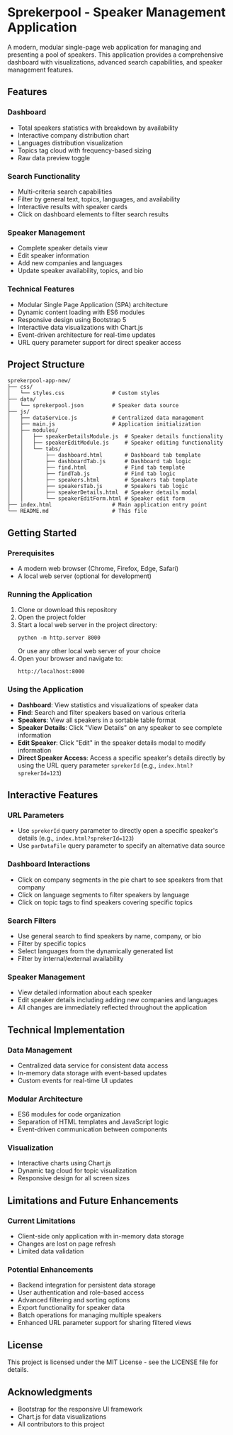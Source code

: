 # Sprekerpool - Speaker Management Application

A modern, modular single-page web application for managing and presenting a pool of speakers. This application provides a comprehensive dashboard with visualizations, advanced search capabilities, and speaker management features.

## Features

### Dashboard
- Total speakers statistics with breakdown by availability
- Interactive company distribution chart
- Languages distribution visualization
- Topics tag cloud with frequency-based sizing
- Raw data preview toggle

### Search Functionality
- Multi-criteria search capabilities
- Filter by general text, topics, languages, and availability
- Interactive results with speaker cards
- Click on dashboard elements to filter search results

### Speaker Management
- Complete speaker details view
- Edit speaker information
- Add new companies and languages
- Update speaker availability, topics, and bio

### Technical Features
- Modular Single Page Application (SPA) architecture
- Dynamic content loading with ES6 modules
- Responsive design using Bootstrap 5
- Interactive data visualizations with Chart.js
- Event-driven architecture for real-time updates
- URL query parameter support for direct speaker access

## Project Structure

```
sprekerpool-app-new/
├── css/
│   └── styles.css               # Custom styles
├── data/
│   └── sprekerpool.json         # Speaker data source
├── js/
│   ├── dataService.js           # Centralized data management
│   ├── main.js                  # Application initialization
│   ├── modules/
│   │   ├── speakerDetailsModule.js  # Speaker details functionality
│   │   ├── speakerEditModule.js     # Speaker editing functionality
│   │   └── tabs/
│   │       ├── dashboard.html       # Dashboard tab template
│   │       ├── dashboardTab.js      # Dashboard tab logic
│   │       ├── find.html            # Find tab template
│   │       ├── findTab.js           # Find tab logic
│   │       ├── speakers.html        # Speakers tab template
│   │       ├── speakersTab.js       # Speakers tab logic
│   │       ├── speakerDetails.html  # Speaker details modal
│   │       └── speakerEditForm.html # Speaker edit form
├── index.html                   # Main application entry point
└── README.md                    # This file
```

## Getting Started

### Prerequisites
- A modern web browser (Chrome, Firefox, Edge, Safari)
- A local web server (optional for development)

### Running the Application
1. Clone or download this repository
2. Open the project folder
3. Start a local web server in the project directory:
   ```
   python -m http.server 8000
   ```
   Or use any other local web server of your choice
4. Open your browser and navigate to:
   ```
   http://localhost:8000
   ```

### Using the Application
- **Dashboard**: View statistics and visualizations of speaker data
- **Find**: Search and filter speakers based on various criteria
- **Speakers**: View all speakers in a sortable table format
- **Speaker Details**: Click "View Details" on any speaker to see complete information
- **Edit Speaker**: Click "Edit" in the speaker details modal to modify information
- **Direct Speaker Access**: Access a specific speaker's details directly by using the URL query parameter `sprekerId` (e.g., `index.html?sprekerId=123`)

## Interactive Features

### URL Parameters
- Use `sprekerId` query parameter to directly open a specific speaker's details (e.g., `index.html?sprekerId=123`)
- Use `parDataFile` query parameter to specify an alternative data source

### Dashboard Interactions
- Click on company segments in the pie chart to see speakers from that company
- Click on language segments to filter speakers by language
- Click on topic tags to find speakers covering specific topics

### Search Filters
- Use general search to find speakers by name, company, or bio
- Filter by specific topics
- Select languages from the dynamically generated list
- Filter by internal/external availability

### Speaker Management
- View detailed information about each speaker
- Edit speaker details including adding new companies and languages
- All changes are immediately reflected throughout the application

## Technical Implementation

### Data Management
- Centralized data service for consistent data access
- In-memory data storage with event-based updates
- Custom events for real-time UI updates

### Modular Architecture
- ES6 modules for code organization
- Separation of HTML templates and JavaScript logic
- Event-driven communication between components

### Visualization
- Interactive charts using Chart.js
- Dynamic tag cloud for topic visualization
- Responsive design for all screen sizes

## Limitations and Future Enhancements

### Current Limitations
- Client-side only application with in-memory data storage
- Changes are lost on page refresh
- Limited data validation

### Potential Enhancements
- Backend integration for persistent data storage
- User authentication and role-based access
- Advanced filtering and sorting options
- Export functionality for speaker data
- Batch operations for managing multiple speakers
- Enhanced URL parameter support for sharing filtered views

## License
This project is licensed under the MIT License - see the LICENSE file for details.

## Acknowledgments
- Bootstrap for the responsive UI framework
- Chart.js for data visualizations
- All contributors to this project
